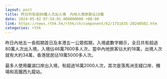 ```yaml
---
layout: post
title: 昨日共有逾80萬人次出入境　內地入境旅客佔18萬
date: 2024-05-02 07:54:01.000000000 +08:00
link: https://news.rthk.hk/rthk/ch/component/k2/1751435-20240502.htm
categories: rthk
---
```


昨日內地五一長假期首日及本港五一公眾假期，入境處數字顯示，全日共有超過80萬人次出入境，入境佔46萬7600多人次，當中內地旅客佔大約18萬，出境人次就有大約34萬，香港居民佔19萬5000多人次。

最多人使用羅湖口岸出入境，有超過16萬2000人次，其次是落馬洲支綫口岸、機場和高鐵西九龍站。
